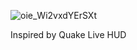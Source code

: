                                                                                                                                           
![oie_Wi2vxdYErSXt](https://user-images.githubusercontent.com/76475272/218250748-00b88a67-3986-4184-8f03-238905e589e4.png)


























Inspired by Quake Live HUD
